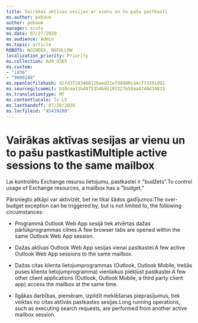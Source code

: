 ```yaml
---
title: Vairākas aktīvas sesijas ar vienu un to pašu pastkasti
ms.author: pebaum
author: pebaum
manager: scotv
ms.date: 07/27/2020
ms.audience: Admin
ms.topic: article
ROBOTS: NOINDEX, NOFOLLOW
localization_priority: Priority
ms.collection: Adm_O365
ms.custom:
- "1836"
- "9000248"
ms.openlocfilehash: d2fd3f20346012baed21efd4900ca4cf73391d91
ms.sourcegitcommit: b10cea11b4975354b91193327b58aa4740d34833
ms.translationtype: MT
ms.contentlocale: lv-LV
ms.lasthandoff: 07/28/2020
ms.locfileid: "45439200"
---
```

# <a name="multiple-active-sessions-to-the-same-mailbox"></a><span data-ttu-id="93a29-102">Vairākas aktīvas sesijas ar vienu un to pašu pastkasti</span><span class="sxs-lookup"><span data-stu-id="93a29-102">Multiple active sessions to the same mailbox</span></span>

<span data-ttu-id="93a29-103">Lai kontrolētu Exchange resursu lietojumu, pastkastei ir "budžets".</span><span class="sxs-lookup"><span data-stu-id="93a29-103">To control usage of Exchange resources, a mailbox has a "budget."</span></span>

<span data-ttu-id="93a29-104">Pārsniegto atkāpi var aktivizēt, bet ne tikai šādos gadījumos:</span><span class="sxs-lookup"><span data-stu-id="93a29-104">The over-budget exception can be triggered by, but is not limited to, the following circumstances:</span></span>

- <span data-ttu-id="93a29-105">Programmā Outlook Web App sesijā tiek atvērtas dažas pārlūkprogrammas cilnes.</span><span class="sxs-lookup"><span data-stu-id="93a29-105">A few browser tabs are opened within the same Outlook Web App session.</span></span>

- <span data-ttu-id="93a29-106">Dažas aktīvas Outlook Web App sesijas vienai pastkastei.</span><span class="sxs-lookup"><span data-stu-id="93a29-106">A few active Outlook Web App sessions to the same mailbox.</span></span>

- <span data-ttu-id="93a29-107">Dažas citas klienta lietojumprogrammas (Outlook, Outlook Mobile, trešās puses klienta lietojumprogramma) vienlaikus piekļūst pastkastei.</span><span class="sxs-lookup"><span data-stu-id="93a29-107">A few other client applications (Outlook, Outlook Mobile, a third party client app) access the mailbox at the same time.</span></span>

- <span data-ttu-id="93a29-108">Ilgākas darbības, piemēram, izpildīt meklēšanas pieprasījumus, tiek veiktas no citas aktīvās pastkastes sesijas.</span><span class="sxs-lookup"><span data-stu-id="93a29-108">Long running operations, such as executing search requests, are performed from another active mailbox session.</span></span>


